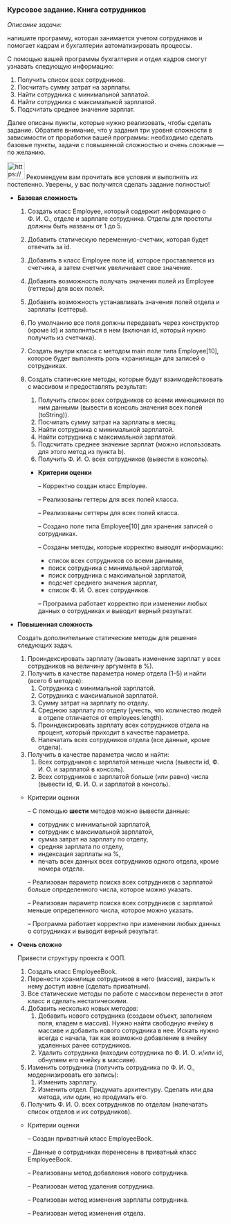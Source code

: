 ### Курсовое задание. Книга сотрудников

*Описание задачи:*

напишите программу, которая занимается учетом сотрудников и помогает кадрам и бухгалтерии автоматизировать процессы.

С помощью вашей программы бухгалтерия и отдел кадров смогут узнавать следующую информацию:

1. Получить список всех сотрудников.
2. Посчитать сумму затрат на зарплаты.
3. Найти сотрудника с минимальной заплатой.
4. Найти сотрудника с максимальной зарплатой.
5. Подсчитать среднее значение зарплат.

Далее описаны пункты, которые нужно реализовать, чтобы сделать задание. Обратите внимание, что у задания три уровня сложности в зависимости от проработки вашей программы: необходимо сделать базовые пункты, задачи с повышенной сложностью и очень сложные — по желанию.

<aside>
<img src="https://s3-us-west-2.amazonaws.com/secure.notion-static.com/b10e8c47-c9e0-4dde-a3ba-18ab36cc8bdb/Снимок_экрана_2022-01-20_в_15.12.50.png" alt="https://s3-us-west-2.amazonaws.com/secure.notion-static.com/b10e8c47-c9e0-4dde-a3ba-18ab36cc8bdb/Снимок_экрана_2022-01-20_в_15.12.50.png" width="40px" /> Рекомендуем вам прочитать все условия и выполнять их постепенно. Уверены, у вас получится сделать задание полностью!

</aside>

- **Базовая сложность**
    1. Создать класс Employee, который содержит информацию о Ф. И. О., отделе и зарплате сотрудника. Отделы для простоты должны быть названы от 1 до 5.
    2. Добавить статическую переменную-счетчик, которая будет отвечать за id.
    3. Добавить в класс Employee поле id, которое проставляется из счетчика, а затем счетчик увеличивает свое значение.
    4. Добавить возможность получать значения полей из Employee (геттеры) для всех полей.
    5. Добавить возможность устанавливать значения полей отдела и зарплаты (сеттеры).
    6. По умолчанию все поля должны передавать через конструктор (кроме id) и заполняться в нем (включая id, который нужно получить из счетчика).
    7. Создать внутри класса с методом main поле типа Employee[10], которое будет выполнять роль «хранилища» для записей о сотрудниках.
    8. Создать статические методы, которые будут взаимодействовать с массивом и предоставлять результат:
        1. Получить список всех сотрудников со всеми имеющимися по ним данными (вывести в консоль значения всех полей (toString)).
        2. Посчитать сумму затрат на зарплаты в месяц.
        3. Найти сотрудника с минимальной зарплатой.
        4. Найти сотрудника с максимальной зарплатой.
        5. Подсчитать среднее значение зарплат (можно использовать для этого метод из пункта b).
        6. Получить Ф. И. О. всех сотрудников (вывести в консоль).

        - **Критерии оценки**

          – Корректно создан класс Employee.

          – Реализованы геттеры для всех полей класса.

          – Реализованы сеттеры для всех полей класса.

          – Создано поле типа Employee[10] для хранения записей о сотрудниках.

          – Созданы методы, которые корректно выводят информацию:

            - список всех сотрудников со всеми данными,
            - поиск сотрудника с минимальной зарплатой,
            - поиск сотрудника с максимальной зарплатой,
            - подсчет среднего значения зарплат,
            - список Ф. И. О. всех сотрудников.

          – Программа работает корректно при изменении любых данных о сотрудниках и выводит верный результат.


- **Повышенная сложность**

  Создать дополнительные статические методы для решения следующих задач.

    1. Проиндексировать зарплату (вызвать изменение зарплат у всех сотрудников на величину аргумента в %).
    2. Получить в качестве параметра номер отдела (1–5) и найти (всего 6 методов):
        1. Сотрудника с минимальной зарплатой.
        2. Сотрудника с максимальной зарплатой.
        3. Сумму затрат на зарплату по отделу.
        4. Среднюю зарплату по отделу (учесть, что количество людей в отделе отличается от employees.length).
        5. Проиндексировать зарплату всех сотрудников отдела на процент, который приходит в качестве параметра.
        6. Напечатать всех сотрудников отдела (все данные, кроме отдела).
    3. Получить в качестве параметра число и найти:
        1. Всех сотрудников с зарплатой меньше числа (вывести id, Ф. И. О. и зарплатой в консоль).
        2. Всех сотрудников с зарплатой больше (или равно) числа (вывести id, Ф. И. О. и зарплатой в консоль).

    - Критерии оценки

      – С помощью **шести** методов можно вывести данные:

        - сотрудник с минимальной зарплатой,
        - сотрудник с максимальной зарплатой,
        - сумма затрат на зарплату по отделу,
        - средняя зарплата по отделу,
        - индексация зарплаты на %,
        - печать всех данных всех сотрудников одного отдела, кроме номера отдела.

      – Реализован параметр поиска всех сотрудников с зарплатой больше определенного числа, которое можно указать.

      – Реализован параметр поиска всех сотрудников с зарплатой меньше определенного числа, которое можно указать.

      – Программа работает корректно при изменении любых данных о сотрудниках и выводит верный результат.


- **Очень сложно**

  Привести структуру проекта к ООП.

    1. Создать класс EmployeeBook.
    2. Перенести хранилище сотрудников в него (массив), закрыть к нему доступ извне (сделать приватным).
    3. Все статические методы по работе с массивом перенести в этот класс и сделать нестатическими.
    4. Добавить несколько новых методов:
        1. Добавить нового сотрудника (создаем объект, заполняем поля, кладем в массив).
           Нужно найти свободную ячейку в массиве и добавить нового сотрудника в нее. Искать нужно всегда с начала, так как возможно добавление в ячейку удаленных ранее сотрудников.
        2. Удалить сотрудника (находим сотрудника по Ф. И. О. и/или id, обнуляем его ячейку в массиве).
    5. Изменить сотрудника (получить сотрудника по Ф. И. О., модернизировать его запись):
        1. Изменить зарплату.
        2. Изменить отдел.
           Придумать архитектуру. Сделать или два метода, или один, но продумать его.
    6. Получить Ф. И. О. всех сотрудников по отделам (напечатать список отделов и их сотрудников).
    - Критерии оценки

      – Создан приватный класс EmployeeBook.

      – Данные о сотрудниках перенесены в приватный класс EmployeeBook.

      – Реализованы метод добавления нового сотрудника.

      – Реализован метод удаления сотрудника.

      – Реализован метод изменения зарплаты сотрудника.

      – Реализован метод изменения отдела.
